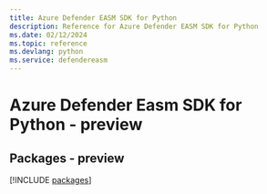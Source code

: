 ```yaml
---
title: Azure Defender EASM SDK for Python
description: Reference for Azure Defender EASM SDK for Python
ms.date: 02/12/2024
ms.topic: reference
ms.devlang: python
ms.service: defendereasm
---
```

# Azure Defender Easm SDK for Python - preview
## Packages - preview
[!INCLUDE [packages](defender-easm-index.md)]